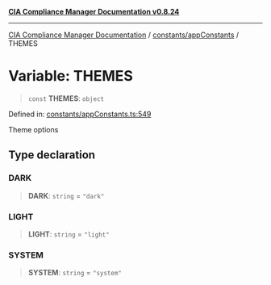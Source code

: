 [**CIA Compliance Manager Documentation v0.8.24**](../../../README.md)

***

[CIA Compliance Manager Documentation](../../../modules.md) / [constants/appConstants](../README.md) / THEMES

# Variable: THEMES

> `const` **THEMES**: `object`

Defined in: [constants/appConstants.ts:549](https://github.com/Hack23/cia-compliance-manager/blob/8f5d084752ccee354557e96bf8b49239fb671c91/src/constants/appConstants.ts#L549)

Theme options

## Type declaration

### DARK

> **DARK**: `string` = `"dark"`

### LIGHT

> **LIGHT**: `string` = `"light"`

### SYSTEM

> **SYSTEM**: `string` = `"system"`

